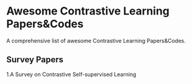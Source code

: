 # Awesome Contrastive Learning Papers&Codes
A comprehensive list of awesome Contrastive Learning Papers&amp;Codes.
## Survey Papers
1.A Survey on Contrastive Self-supervised Learning
